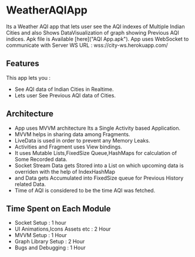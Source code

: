 # WeatherAQIApp
Its a Weather AQI app that lets user see the AQI indexes of Multiple Indian Cities and
also Shows DataVisualization of graph showing Previous AQI indices.
Apk file is Available [here]("AQI App.apk").
App uses WebSocket to communicate with Server
WS URL : wss://city-ws.herokuapp.com/

## Features
This app lets you :
- See AQI data of Indian Cities in Realtime.
- Lets user See Previous AQI data of Cities.

## Architecture
- App uses MVVM architecture Its a Single Activity based Application.
- MVVM helps in sharing data among Fragments.
- LiveData is used in order to prevent any Memory Leaks.
- Activities and Fragment uses View bindings.
- It uses Mutable Lists,FixedSize Queue,HashMaps for calculation of Some Recorded data.
- Socket Stream Data gets Stored into a List on which upcoming data is overriden with the help of IndexHashMap
- and Data gets Accumulated into FixedSize queue for Previous History related Data.
- Time of AQI is considered to be the time AQI was fetched.


## Time Spent on Each Module
- Socket Setup : 1 hour
- UI Animations,Icons Assets etc : 2 Hour
- MVVM Setup : 1 Hour
- Graph Library Setup : 2 Hour
- Bugs and Debugging : 1 Hour



